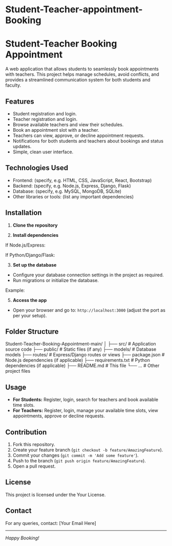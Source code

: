# Student-Teacher-appointment-Booking
# Student-Teacher Booking Appointment

A web application that allows students to seamlessly book appointments with teachers. This project helps manage schedules, avoid conflicts, and provides a streamlined communication system for both students and faculty.

## Features

- Student registration and login.
- Teacher registration and login.
- Browse available teachers and view their schedules.
- Book an appointment slot with a teacher.
- Teachers can view, approve, or decline appointment requests.
- Notifications for both students and teachers about bookings and status updates.
- Simple, clean user interface.

## Technologies Used

- Frontend: (specify, e.g. HTML, CSS, JavaScript, React, Bootstrap)
- Backend: (specify, e.g. Node.js, Express, Django, Flask)
- Database: (specify, e.g. MySQL, MongoDB, SQLite)
- Other libraries or tools: (list any important dependencies)

## Installation

1. **Clone the repository**

2. **Install dependencies**

If Node.js/Express:

If Python/Django/Flask:

3. **Set up the database**

- Configure your database connection settings in the project as required.
- Run migrations or initialize the database.

Example:

5. **Access the app**

- Open your browser and go to: `http://localhost:3000` (adjust the port as per your setup).

## Folder Structure

Student-Teacher-Booking-Appointment-main/
│
├── src/ # Application source code
├── public/ # Static files (if any)
├── models/ # Database models
├── routes/ # Express/Django routes or views
├── package.json # Node.js dependencies (if applicable)
├── requirements.txt # Python dependencies (if applicable)
├── README.md # This file
└── ... # Other project files

## Usage

- **For Students:** Register, login, search for teachers and book available time slots.
- **For Teachers:** Register, login, manage your available time slots, view appointments, approve or decline requests.

## Contribution

1. Fork this repository.
2. Create your feature branch (`git checkout -b feature/AmazingFeature`).
3. Commit your changes (`git commit -m 'Add some feature'`).
4. Push to the branch (`git push origin feature/AmazingFeature`).
5. Open a pull request.

## License

This project is licensed under the Your License.

## Contact

For any queries, contact: [Your Email Here]

---

*Happy Booking!*
